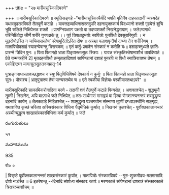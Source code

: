 +++
title = "२७ मारीमसूरिकादिमरणे"

+++
॥ मारीमसूरिकादिमरणे ॥ स्मृतिसङ्गहे -"मारीमासूरिकाधैर्यदि भवति मृतिनैव दाहस्तदानीं न्यस्यदेहं यथावदृढतरविमले तैलपूर्णे कटाहे । यावत्तद्रव्याधिनाशस्तदुपरि दहनायुक्तकार्य विदध्यानो शक्तौ गृहयेत्तं शुचि भुवि सलिले निक्षिपेत्तन्न शक्तौ ॥ प्रागग्निपक्षााग पक्षतो वा तदप्यशक्तौ निखनेद्धरायाम् । जलेऽप्यगाधे परिनिक्षिपेद्वा जीर्णे शरीरे गुणपक्षके तु ।। पूर्व त्रिपक्षादुभयोः स्वपित्रोः पुनर्विधौ देवसुरारिगुर्वोः । न मूढदोषोऽस्ति न चाधिमासस्तेषां परेषामुदितोऽस्ति दोषः ॥ अस्थ्ना पलाशवृन्तैर्वा दग्ध्वा तेन शरीरिणम् । मातापित्रोदशाहं स्यादन्येषान्तु त्रिरात्रकम् ॥ मृतं कर्तुः प्रमादेन संस्कारं न करोति यः॥ दशाहाच्नुध्यते ज्ञातिः प्रारम्भे त्रिदिन पुनः ॥ पिता पितामहो भ्राता पितृव्यस्तत्सुतः स्त्रियः । यावन्न संस्कृतिस्तेषामाशौचं तावदिष्यते ॥ प्रेते यन्मन्त्रहीने 2] मृतदहनविधौ तन्मृताहादिशावं सापिण्डानां दशाहं पुनरपि च विधौ स्यात्रिरात्रश्च तेषाम् ॥ एकोद्दिष्टम्न यावत्सुतसुततनयभ्रातृ-14

पुत्राङ्गनाधास्तावच्छद्धाश्च न स्युः पितृविधिविषये देवकार्य न कुर्युः ॥ पिता पितामहो भ्राता पितृव्यस्तत्सुतः सुतः। पौत्राश्च | भ्रातृपुत्राश्च तेषां पत्न्यस्तथैव च ॥ एते स्वकीया विज्ञेयाः परकीयास्तथाऽपरे" ॥

मारीमसूरिकादि साकामिकरोगादिना मरणे - तदानीं शवं तैलपूर्णे कटाहे विन्यसेत् । अशक्तश्चेत् - शुद्धभूमौ तूष्णीं | निखनेत्, अपि वाऽगाधे जले निक्षिपेत् ॥ ततः सार्धमासं मासद्वयं वा हित्वा रोगशान्त्यनन्तरं शवमुद्धृत्य दहनादि कार्यम् ॥ तैलकटाहे निहितश्चेत् -- शवमुद्धृत्य पञ्चगव्येन संस्नाप्य तूष्णीं दग्ध्वाऽस्थीनि सङ्गृह्य, यथाशक्ति कृच्छं चरित्वा अस्थिसंस्कार विधिना पैतृमेधिकं कुर्यात् ॥ निखननं कृतश्चेत् - पूर्वोक्तकालानन्तरं अस्थीन्युद्धृत्य शाखासंस्कारविधिना कर्म कुर्यात् ॥ जले

రంగురుతులు

५१

మహారమును

935

बो० ०

| विसृष्टे पूर्वोक्तकालानन्तरं शाखासंस्कारं कुर्यात् । मातापित्रोः संस्कारविषये --गुरु-शुक्रमौढ्य-मलमासादि दोषो नाऽस्ति ॥ 6 इतरेषान्तु --दिनादि संशोध्य संस्कारः कार्यः॥ मरणकाले सपिण्डानां दशरात्रं संस्कारकाले त्रिरात्रञ्चाशौचम् ॥